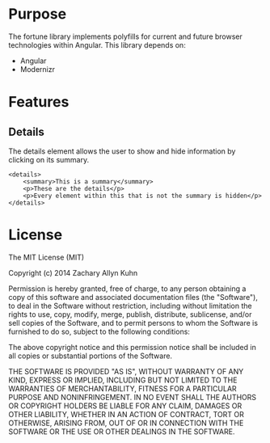 # Purpose

The fortune library implements polyfills for current and future browser technologies within Angular.
This library depends on:

* Angular
* Modernizr

# Features

## Details

The details element allows the user to show and hide information by clicking on its summary.

    <details>
    	<summary>This is a summary</summary>
    	<p>These are the details</p>
    	<p>Every element within this that is not the summary is hidden</p>
    </details>

# License

The MIT License (MIT)

Copyright (c) 2014 Zachary Allyn Kuhn

Permission is hereby granted, free of charge, to any person obtaining a copy
of this software and associated documentation files (the "Software"), to deal
in the Software without restriction, including without limitation the rights
to use, copy, modify, merge, publish, distribute, sublicense, and/or sell
copies of the Software, and to permit persons to whom the Software is
furnished to do so, subject to the following conditions:

The above copyright notice and this permission notice shall be included in all
copies or substantial portions of the Software.

THE SOFTWARE IS PROVIDED "AS IS", WITHOUT WARRANTY OF ANY KIND, EXPRESS OR
IMPLIED, INCLUDING BUT NOT LIMITED TO THE WARRANTIES OF MERCHANTABILITY,
FITNESS FOR A PARTICULAR PURPOSE AND NONINFRINGEMENT. IN NO EVENT SHALL THE
AUTHORS OR COPYRIGHT HOLDERS BE LIABLE FOR ANY CLAIM, DAMAGES OR OTHER
LIABILITY, WHETHER IN AN ACTION OF CONTRACT, TORT OR OTHERWISE, ARISING FROM,
OUT OF OR IN CONNECTION WITH THE SOFTWARE OR THE USE OR OTHER DEALINGS IN THE
SOFTWARE.
